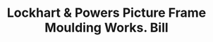 ---
doi: 10.7916/D8KW6T5Q
date_other: '1885'
date_other_textual: '1885'
form: printed ephemera
genre:
- Invoices
name:
- Lockhart & Powers Picture Frame Moulding Works
object_in_context_url: https://biggert.cul.columbia.edu/items/view/ave_biggert_01188
subject_hierarchical_geographic:
- Rochester, New York, United States
subject_name:
- Lockhart & Powers Picture Frame Moulding Works
title: Lockhart & Powers Picture Frame Moulding Works. Bill
sort_title: Lockhart & Powers Picture Frame Moulding Works. Bill
call_number: ave_biggert_01188
coordinates:
- 43.16555555555556,-77.61138888888888
pid: ave_biggert_01188
identifiers: ave_biggert_01188
thumbnail: https://derivativo-1.library.columbia.edu/iiif/2/ldpd:343359/full/!256,256/0/native.jpg
permalink: /biggert/ave_biggert_01188/
layout: iiif-image-page
---